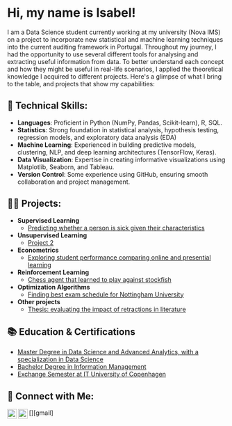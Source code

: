 <h1>Hi, my name is Isabel!</h1>
I am a Data Science student currently working at my university (Nova IMS) on a project to incorporate new statistical and machine learning techniques into the current auditing framework in Portugal. Throughout my journey, I had the opportunity to use several different tools for analysing and extracting useful information from data. To better understand each concept and how they might be useful in real-life scenarios, I applied the theoretical knowledge I acquired to different projects. Here's a glimpse of what I bring to the table, and projects that show my capabilities:


<h2>🌟 Technical Skills:</h2>

- <b>Languages</b>: Proficient in Python (NumPy, Pandas, Scikit-learn), R, SQL.
- <b>Statistics</b>: Strong foundation in statistical analysis, hypothesis testing, regression models, and exploratory data analysis (EDA)
- <b>Machine Learning</b>: Experienced in building predictive models, clustering, NLP, and deep learning architectures (TensorFlow, Keras).
- <b>Data Visualization</b>: Expertise in creating informative visualizations using Matplotlib, Seaborn, and Tableau.
- <b>Version Control</b>: Some experience using GitHub, ensuring smooth collaboration and project management.
<!--- <b>Big Data Tools</b>: Familiar with tools like Spark, Hadoop, and Hive for handling large-scale datasets.-->

<h2>👨‍💻 Projects:</h2>

- <b>Supervised Learning</b>
  - [Predicting whether a person is sick given their characteristics](https://github.com/IsabelCD/predict_sick)
- <b>Unsupervised Learning</b>
  - [Project 2](link) 
- <b>Econometrics</b>
  - [Exploring student performance comparing online and presential learning](https://github.com/IsabelCD/Statsproj)
- <b>Reinforcement Learning</b>
  - [Chess agent that learned to play against stockfish](https://github.com/inesleonidasrocha/ChessRL23)
- <b>Optimization Algorithms</b>
  - [Finding best exam schedule for Nottingham University](https://github.com/IsabelCD/timetabling)
- <b>Other projects</b>
  - [Thesis: evaluating the impact of retractions in literature](https://github.com/IsabelCD/Retractions)
<!--  - [Recipe website using Django](link) -->

<h2>📚 Education & Certifications</h2>


- [Master Degree in Data Science and Advanced Analytics, with a specialization in Data Science](https://www.novaims.unl.pt/en/education/programs/postgraduate-programs-and-master-degree-programs/master-degree-program-in-data-science-and-advanced-analytics-with-a-specialization-in-data-science/)
- [Bachelor Degree in Information Management](https://www.novaims.unl.pt/en/education/programs/bachelor-s-degrees/information-management/#)
- [Exchange Semester at IT University of Copenhagen](https://itustudent.itu.dk/)

<h2>🔗 Connect with Me:</h2>

<!--[<img align="left" alt="JoshMadakor | YouTube" width="22px" src="https://cdn.jsdelivr.net/npm/simple-icons@v3/icons/youtube.svg" />][youtube]
[<img align="left" alt="JoshMadakor | Twitter" width="22px" src="https://cdn.jsdelivr.net/npm/simple-icons@v3/icons/twitter.svg" />][twitter]-->
[<img align="left" alt="IsabelCD | LinkedIn" width="22px" src="https://cdn.jsdelivr.net/npm/simple-icons@v3/icons/linkedin.svg" />][linkedin]
[<img align="left" alt="IsabelCD | Gmail" width="22px" src="https://cdn.jsdelivr.net/npm/simple-icons@3.13.0/icons/gmail.svg" />][gmail]
<!--[<img align="left" alt="JoshMadakor | Instagram" width="22px" src="https://cdn.jsdelivr.net/npm/simple-icons@v3/icons/instagram.svg" />][instagram]-->

[twitter]: https://twitter.com/joshmadakor
[youtube]: https://www.youtube.com/c/joshmadakor
[instagram]: https://www.instagram.com/joshmadakor/
[linkedin]: https://www.linkedin.com/in/isabelmcdias/



<!--
**IsabelCD/IsabelCD** is a ✨ _special_ ✨ repository because its `README.md` (this file) appears on your GitHub profile.

Here are some ideas to get you started:

- 🔭 I’m currently working on ...
- 🌱 I’m currently learning ...
- 👯 I’m looking to collaborate on ...
- 🤔 I’m looking for help with ...
- 💬 Ask me about ...
- 📫 How to reach me: ...
- 😄 Pronouns: ...
- ⚡ Fun fact: ...
-->
